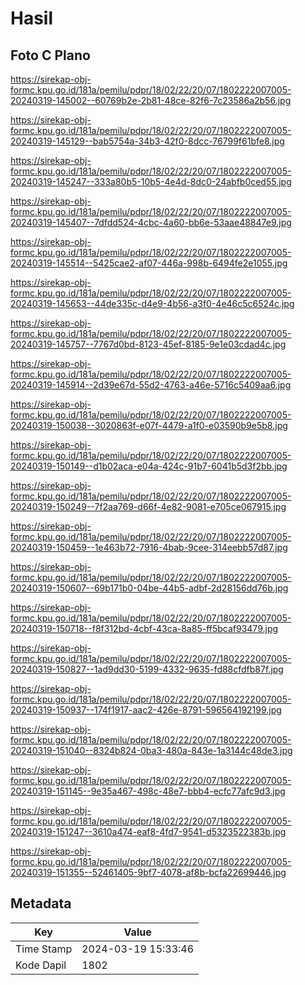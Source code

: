 # Hasil

## Foto C Plano

https://sirekap-obj-formc.kpu.go.id/181a/pemilu/pdpr/18/02/22/20/07/1802222007005-20240319-145002--60769b2e-2b81-48ce-82f6-7c23586a2b56.jpg

https://sirekap-obj-formc.kpu.go.id/181a/pemilu/pdpr/18/02/22/20/07/1802222007005-20240319-145129--bab5754a-34b3-42f0-8dcc-76799f61bfe8.jpg

https://sirekap-obj-formc.kpu.go.id/181a/pemilu/pdpr/18/02/22/20/07/1802222007005-20240319-145247--333a80b5-10b5-4e4d-8dc0-24abfb0ced55.jpg

https://sirekap-obj-formc.kpu.go.id/181a/pemilu/pdpr/18/02/22/20/07/1802222007005-20240319-145407--7dfdd524-4cbc-4a60-bb6e-53aae48847e9.jpg

https://sirekap-obj-formc.kpu.go.id/181a/pemilu/pdpr/18/02/22/20/07/1802222007005-20240319-145514--5425cae2-af07-446a-998b-6494fe2e1055.jpg

https://sirekap-obj-formc.kpu.go.id/181a/pemilu/pdpr/18/02/22/20/07/1802222007005-20240319-145653--44de335c-d4e9-4b56-a3f0-4e46c5c6524c.jpg

https://sirekap-obj-formc.kpu.go.id/181a/pemilu/pdpr/18/02/22/20/07/1802222007005-20240319-145757--7767d0bd-8123-45ef-8185-9e1e03cdad4c.jpg

https://sirekap-obj-formc.kpu.go.id/181a/pemilu/pdpr/18/02/22/20/07/1802222007005-20240319-145914--2d39e67d-55d2-4763-a46e-5716c5409aa6.jpg

https://sirekap-obj-formc.kpu.go.id/181a/pemilu/pdpr/18/02/22/20/07/1802222007005-20240319-150038--3020863f-e07f-4479-a1f0-e03590b9e5b8.jpg

https://sirekap-obj-formc.kpu.go.id/181a/pemilu/pdpr/18/02/22/20/07/1802222007005-20240319-150149--d1b02aca-e04a-424c-91b7-6041b5d3f2bb.jpg

https://sirekap-obj-formc.kpu.go.id/181a/pemilu/pdpr/18/02/22/20/07/1802222007005-20240319-150249--7f2aa769-d66f-4e82-9081-e705ce067915.jpg

https://sirekap-obj-formc.kpu.go.id/181a/pemilu/pdpr/18/02/22/20/07/1802222007005-20240319-150459--1e463b72-7916-4bab-9cee-314eebb57d87.jpg

https://sirekap-obj-formc.kpu.go.id/181a/pemilu/pdpr/18/02/22/20/07/1802222007005-20240319-150607--69b171b0-04be-44b5-adbf-2d28156dd76b.jpg

https://sirekap-obj-formc.kpu.go.id/181a/pemilu/pdpr/18/02/22/20/07/1802222007005-20240319-150718--f8f312bd-4cbf-43ca-8a85-ff5bcaf93479.jpg

https://sirekap-obj-formc.kpu.go.id/181a/pemilu/pdpr/18/02/22/20/07/1802222007005-20240319-150827--1ad9dd30-5199-4332-9635-fd88cfdfb87f.jpg

https://sirekap-obj-formc.kpu.go.id/181a/pemilu/pdpr/18/02/22/20/07/1802222007005-20240319-150937--174f1917-aac2-426e-8791-596564192199.jpg

https://sirekap-obj-formc.kpu.go.id/181a/pemilu/pdpr/18/02/22/20/07/1802222007005-20240319-151040--8324b824-0ba3-480a-843e-1a3144c48de3.jpg

https://sirekap-obj-formc.kpu.go.id/181a/pemilu/pdpr/18/02/22/20/07/1802222007005-20240319-151145--9e35a467-498c-48e7-bbb4-ecfc77afc9d3.jpg

https://sirekap-obj-formc.kpu.go.id/181a/pemilu/pdpr/18/02/22/20/07/1802222007005-20240319-151247--3610a474-eaf8-4fd7-9541-d5323522383b.jpg

https://sirekap-obj-formc.kpu.go.id/181a/pemilu/pdpr/18/02/22/20/07/1802222007005-20240319-151355--52461405-9bf7-4078-af8b-bcfa22699446.jpg


## Metadata

| Key        | Value               |
| ---------- | ------------------- |
| Time Stamp | 2024-03-19 15:33:46 |
| Kode Dapil | 1802                |



